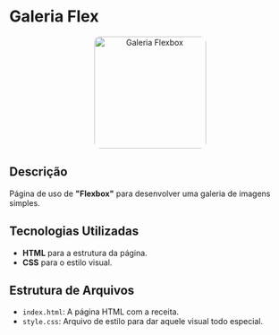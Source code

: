 # Galeria Flex

<div style="text-align: center;">
<img style="border-radius: 10px" src="https://tabguimaraes.github.io/galeria-flexbox/" alt="Galeria Flexbox" width="200" height="auto" /></div>

## Descrição

Página de uso de **"Flexbox"** para desenvolver uma galeria de imagens simples.



## Tecnologias Utilizadas

- **HTML** para a estrutura da página.
- **CSS** para o estilo visual.


## Estrutura de Arquivos

- `index.html`: A página HTML com a receita.
- `style.css`: Arquivo de estilo para dar aquele visual todo especial.
